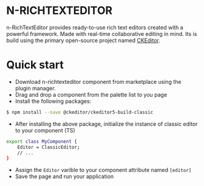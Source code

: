 # N-RICHTEXTEDITOR

n-RichTextEditor provides ready-to-use rich text editors created with a powerful framework. Made with real-time collaborative editing in mind. Its is build using the primary open-source project named [CKEditor](https://ckeditor.com/docs/ckeditor5/latest/index.html). 

# Quick start
- Download n-richtexteditor component from marketplace using the plugin manager.
- Drag and drop a component from the palette list to you page
- Install the following packages:
```sh
$ npm install --save @ckeditor/ckeditor5-build-classic
```
- After installing the above package, initialize the instance of classic editor to your component (TS)
```sh
export class MyComponent {
    Editor = ClassicEditor;
    // ...
}
```
- Assign the ```Editor``` varible to your component attribute named ```[editor]``` 
- Save the page and run your application
